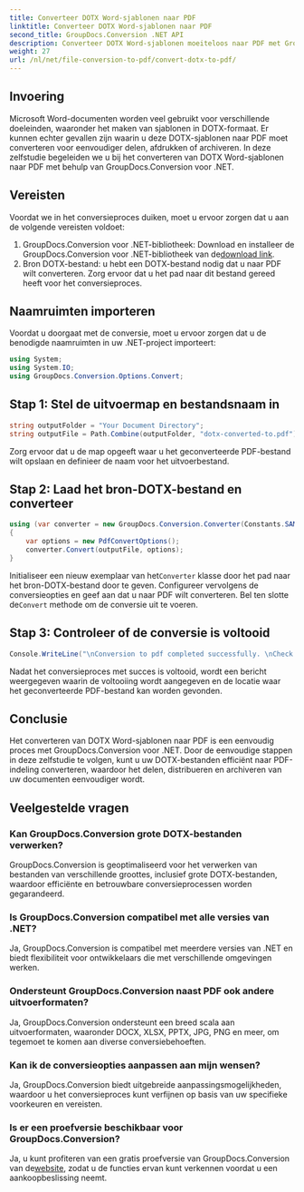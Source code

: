 ```yaml
---
title: Converteer DOTX Word-sjablonen naar PDF
linktitle: Converteer DOTX Word-sjablonen naar PDF
second_title: GroupDocs.Conversion .NET API
description: Converteer DOTX Word-sjablonen moeiteloos naar PDF met GroupDocs.Conversion voor .NET. Vereenvoudig uw documentbeheertaken.
weight: 27
url: /nl/net/file-conversion-to-pdf/convert-dotx-to-pdf/
---
```

## Invoering
Microsoft Word-documenten worden veel gebruikt voor verschillende doeleinden, waaronder het maken van sjablonen in DOTX-formaat. Er kunnen echter gevallen zijn waarin u deze DOTX-sjablonen naar PDF moet converteren voor eenvoudiger delen, afdrukken of archiveren. In deze zelfstudie begeleiden we u bij het converteren van DOTX Word-sjablonen naar PDF met behulp van GroupDocs.Conversion voor .NET.
## Vereisten
Voordat we in het conversieproces duiken, moet u ervoor zorgen dat u aan de volgende vereisten voldoet:
1.  GroupDocs.Conversion voor .NET-bibliotheek: Download en installeer de GroupDocs.Conversion voor .NET-bibliotheek van de[download link](https://releases.groupdocs.com/conversion/net/).
2. Bron DOTX-bestand: u hebt een DOTX-bestand nodig dat u naar PDF wilt converteren. Zorg ervoor dat u het pad naar dit bestand gereed heeft voor het conversieproces.

## Naamruimten importeren
Voordat u doorgaat met de conversie, moet u ervoor zorgen dat u de benodigde naamruimten in uw .NET-project importeert:
```csharp
using System;
using System.IO;
using GroupDocs.Conversion.Options.Convert;
```

## Stap 1: Stel de uitvoermap en bestandsnaam in
```csharp
string outputFolder = "Your Document Directory";
string outputFile = Path.Combine(outputFolder, "dotx-converted-to.pdf");
```
Zorg ervoor dat u de map opgeeft waar u het geconverteerde PDF-bestand wilt opslaan en definieer de naam voor het uitvoerbestand.
## Stap 2: Laad het bron-DOTX-bestand en converteer
```csharp
using (var converter = new GroupDocs.Conversion.Converter(Constants.SAMPLE_DOTX))
{
    var options = new PdfConvertOptions();
    converter.Convert(outputFile, options);
}
```
 Initialiseer een nieuw exemplaar van het`Converter` klasse door het pad naar het bron-DOTX-bestand door te geven. Configureer vervolgens de conversieopties en geef aan dat u naar PDF wilt converteren. Bel ten slotte de`Convert` methode om de conversie uit te voeren.
## Stap 3: Controleer of de conversie is voltooid
```csharp
Console.WriteLine("\nConversion to pdf completed successfully. \nCheck output in {0}", outputFolder);
```
Nadat het conversieproces met succes is voltooid, wordt een bericht weergegeven waarin de voltooiing wordt aangegeven en de locatie waar het geconverteerde PDF-bestand kan worden gevonden.

## Conclusie
Het converteren van DOTX Word-sjablonen naar PDF is een eenvoudig proces met GroupDocs.Conversion voor .NET. Door de eenvoudige stappen in deze zelfstudie te volgen, kunt u uw DOTX-bestanden efficiënt naar PDF-indeling converteren, waardoor het delen, distribueren en archiveren van uw documenten eenvoudiger wordt.
## Veelgestelde vragen
### Kan GroupDocs.Conversion grote DOTX-bestanden verwerken?
GroupDocs.Conversion is geoptimaliseerd voor het verwerken van bestanden van verschillende groottes, inclusief grote DOTX-bestanden, waardoor efficiënte en betrouwbare conversieprocessen worden gegarandeerd.
### Is GroupDocs.Conversion compatibel met alle versies van .NET?
Ja, GroupDocs.Conversion is compatibel met meerdere versies van .NET en biedt flexibiliteit voor ontwikkelaars die met verschillende omgevingen werken.
### Ondersteunt GroupDocs.Conversion naast PDF ook andere uitvoerformaten?
Ja, GroupDocs.Conversion ondersteunt een breed scala aan uitvoerformaten, waaronder DOCX, XLSX, PPTX, JPG, PNG en meer, om tegemoet te komen aan diverse conversiebehoeften.
### Kan ik de conversieopties aanpassen aan mijn wensen?
Ja, GroupDocs.Conversion biedt uitgebreide aanpassingsmogelijkheden, waardoor u het conversieproces kunt verfijnen op basis van uw specifieke voorkeuren en vereisten.
### Is er een proefversie beschikbaar voor GroupDocs.Conversion?
 Ja, u kunt profiteren van een gratis proefversie van GroupDocs.Conversion van de[website](https://releases.groupdocs.com/), zodat u de functies ervan kunt verkennen voordat u een aankoopbeslissing neemt.